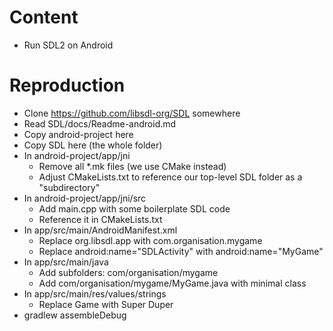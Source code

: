 # Content

- Run SDL2 on Android

# Reproduction

- Clone https://github.com/libsdl-org/SDL somewhere
- Read SDL/docs/Readme-android.md
- Copy android-project here
- Copy SDL here (the whole folder)
- In android-project/app/jni
    - Remove all *.mk files (we use CMake instead)
    - Adjust CMakeLists.txt to reference our top-level SDL folder as a "subdirectory"
- In android-project/app/jni/src
    - Add main.cpp with some boilerplate SDL code
    - Reference it in CMakeLists.txt
- In app/src/main/AndroidManifest.xml
    - Replace org.libsdl.app with com.organisation.mygame
    - Replace android:name="SDLActivity" with android:name="MyGame"
- In app/src/main/java
    - Add subfolders: com/organisation/mygame
    - Add com/organisation/mygame/MyGame.java with minimal class
- In app/src/main/res/values/strings
    - Replace Game with Super Duper
- gradlew assembleDebug
